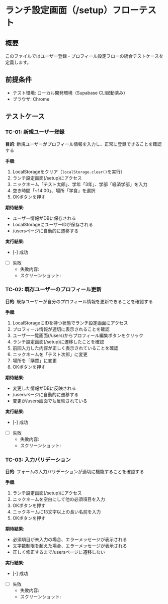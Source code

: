 # ランチ設定画面（/setup）フローテスト

## 概要
このファイルではユーザー登録・プロフィール設定フローの統合テストケースを定義します。

## 前提条件
- テスト環境: ローカル開発環境（Supabase CLI起動済み）
- ブラウザ: Chrome

## テストケース

### TC-01: 新規ユーザー登録
**目的**: 新規ユーザーがプロフィール情報を入力し、正常に登録できることを確認する

**手順**:
1. LocalStorageをクリア（`localStorage.clear()`を実行）
2. ランチ設定画面(/setup)にアクセス
3. ニックネーム「テスト太郎」、学年「3年」、学部「経済学部」を入力
4. 空き時間「~14:00」、場所「学食」を選択
5. OKボタンを押す

**期待結果**:
- ユーザー情報がDBに保存される
- LocalStorageにユーザーIDが保存される
- /usersページに自動的に遷移する

**実行結果**:
- [-] 成功
- [ ] 失敗
  - 失敗内容:
  - スクリーンショット:

### TC-02: 既存ユーザーのプロフィール更新
**目的**: 既存ユーザーが自分のプロフィール情報を更新できることを確認する

**手順**:
1. LocalStorageにIDを持つ状態でランチ設定画面にアクセス
2. プロフィール情報が適切に表示されることを確認
3. ユーザー一覧画面(/users)からプロフィール編集ボタンをクリック
4. ランチ設定画面(/setup)に遷移したことを確認
5. 前回入力した内容が正しく表示されていることを確認
6. ニックネームを「テスト次郎」に変更
7. 場所を「購買」に変更
8. OKボタンを押す

**期待結果**:
- 変更した情報がDBに反映される
- /usersページに自動的に遷移する
- 変更が/users画面でも反映されている

**実行結果**:
- [-] 成功
- [ ] 失敗
  - 失敗内容:
  - スクリーンショット:

### TC-03: 入力バリデーション
**目的**: フォームの入力バリデーションが適切に機能することを確認する

**手順**:
1. ランチ設定画面(/setup)にアクセス
2. ニックネームを空白にして他の必須項目を入力
3. OKボタンを押す
4. ニックネームに13文字以上の長い名前を入力
5. OKボタンを押す

**期待結果**:
- 必須項目が未入力の場合、エラーメッセージが表示される
- 文字数制限を超えた場合、エラーメッセージが表示される
- 正しく修正するまで/usersページに遷移しない

**実行結果**:
- [-] 成功
- [ ] 失敗
  - 失敗内容:
  - スクリーンショット:
